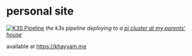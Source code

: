 # personal site

[![K3S Pipeline](https://gitlab.com/khayyamsaleem/personalsite_v2/badges/master/pipeline.svg)](https://gitlab.com/khayyamsaleem/personalsite_v2/-/commits/master) _the k3s pipeline deploying to a [pi cluster at my parents' house](http://personal.k3s.khayyam.me)_


available at https://khayyam.me

